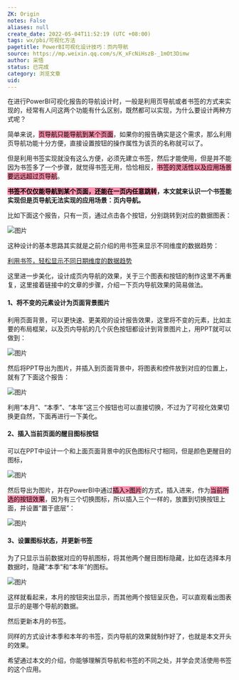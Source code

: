 ```yaml
---
ZK: Origin
notes: False
aliases: null
create_date: 2022-05-04T11:52:19 (UTC +08:00)
tags: wx/pbi/可视化方法
pagetitle: PowerBI可视化设计技巧：页内导航
source: https://mp.weixin.qq.com/s/K_xFcNiHszB-_1mOt3Dimw
author: 采悟
status: 已完成
category: 浏览文章
uid: 
---
```


在进行PowerBI可视化报告的导航设计时，一般是利用页导航或者书签的方式来实现的，经常有人问这两个功能有什么区别，既然都可以实现，为什么要设计两种方式呢？  

简单来说，<mark style="background: #FF5582A6;">页导航只能导航到某个页面</mark>，如果你的报告确实是这个需求，那么利用页导航功能十分方便，直接设置按钮的操作属性为该页的名称就可以了。  

但是利用书签实现就没有这么方便，必须先建立书签，然后才能使用，但是并不能因为书签多了一个步骤，就觉得书签无用，恰恰相反，<mark style="background: #FF5582A6;">书签的灵活性以及应用场景要远远超过页导航</mark>。

**<mark style="background: #FF5582A6;">书签不仅仅能导航到某个页面，还能在一页内任意跳转</mark>，本文就来认识一个书签能实现但是页导航无法实现的应用场景：页内导航。**

比如下面这个报告，只有一页，通过点击各个按钮，分别跳转到对应的数据图表：

![图片](https://mmbiz.qpic.cn/mmbiz_gif/aHEbZtANQJO1AEySOiakLF2kY7eb1kUw2dk7iagThG1NwU65N3uiaCvqlzwXoCJ6oSWlibPOuuabqJ2X49O9TDeIPQ/640?wx_fmt=gif&wxfrom=5&wx_lazy=1)

这种设计的基本思路其实就是之前介绍的用书签来显示不同维度的数据趋势：

[利用书签，轻松显示不同日期维度的数据趋势](http://mp.weixin.qq.com/s?__biz=MzA4MzQwMjY4MA==&mid=2484074411&idx=1&sn=7f8b45e40cb2c41710fe3a6cc69f1dbd&chksm=8e0c5d7cb97bd46a42ce531b14336ff340cd7e3cd5e9c6dd24b5feda5481609b790e9980cb4c&scene=21#wechat_redirect)  

这里进一步美化，设计成页内导航的效果，关于三个图表和按钮的制作这里不再重复，这里接着链接中的文章的步骤，介绍一下页内导航效果的简易做法。

#### **1、将不变的元素设计为页面背景图片**

利用页面背景，可以更快速、更美观的设计报告效果，这里将不变的元素，比如主要的布局框架，以及页内导航的几个灰色按钮都设计到背景图片上，用PPT就可以做到：

![图片](https://mmbiz.qpic.cn/mmbiz_png/aHEbZtANQJO1AEySOiakLF2kY7eb1kUw2fWgymZRia53biaUCUygYKLaF6dibKKBME6OicduX78IhUDSyePKHJ1Pb5w/640?wx_fmt=png&wxfrom=5&wx_lazy=1&wx_co=1)

然后将PPT导出为图片，并插入到页面背景中，将图表和控件放到对应的位置上，就有了下面这个报告：

![图片](https://mmbiz.qpic.cn/mmbiz_png/aHEbZtANQJO1AEySOiakLF2kY7eb1kUw2icicCy6ODRiaZ76oJmyRgwvCMeRko3L7lAaPFIIANUX2GicqvjpAEUT3Tg/640?wx_fmt=png&wxfrom=5&wx_lazy=1&wx_co=1)

利用“本月”、“本季”、“本年”这三个按钮也可以直接切换，不过为了可视化效果切换更自然，下面再进行一下美化。  

#### **2、插入当前页面的醒目图标按钮**

可以在PPT中设计一个和上面页面背景中的灰色图标尺寸相同，但是颜色更醒目的图标，

![图片](https://mmbiz.qpic.cn/mmbiz_png/aHEbZtANQJNicGqnNoVZ636SThJssJKSh6ZrhvQYH1nUWibAzG38Y5A2N1weGhbY9M7yVgs3endKRZTatk6fHIbA/640?wx_fmt=png&wxfrom=5&wx_lazy=1&wx_co=1)

然后导出为图片，并在PowerBI中通过<mark style="background: #FF5582A6;">插入>图片</mark>的方式，插入进来，作为<mark style="background: #FF5582A6;">当前所选的按钮效果</mark>，因为有三个切换图标，所以插入三个一样的，放置到切换按钮上面，并设置“置于底层”：

![图片](https://mmbiz.qpic.cn/mmbiz_png/aHEbZtANQJO1AEySOiakLF2kY7eb1kUw2cuQicov3Hb8ULJzsxU5Ke0YuKtqhuOoUl4KIWafKlUbDDHPTxAgTsqg/640?wx_fmt=png&wxfrom=5&wx_lazy=1&wx_co=1)

#### **3、设置图标状态，并更新书签**

为了只显示当前数据对应的导航图标，将其他两个醒目图标隐藏，比如在选择本月数据时，隐藏“本季”和“本年”的图标。  

![图片](https://mmbiz.qpic.cn/mmbiz_png/aHEbZtANQJO1AEySOiakLF2kY7eb1kUw2o3m9slkrUYu9ZO2ib7uSFo1U2jTDEq4DOp8dx9sib2XkLbh30a8iacH4g/640?wx_fmt=png&wxfrom=5&wx_lazy=1&wx_co=1)

这样就看起来，本月的按钮突出显示，而其他两个按钮呈灰色，可以直观看出图表显示的是哪个导航的数据。

然后更新本月的书签。

同样的方式设计本季和本年的书签，页内导航的效果就制作好了，也就是本文开头的效果。

希望通过本文的介绍，你能够理解页导航和书签的不同之处，并学会灵活使用书签的这个应用。  
